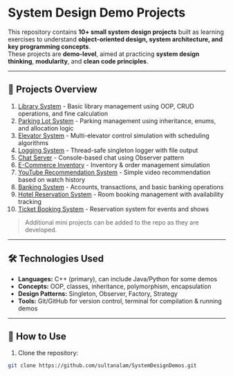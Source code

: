 # System Design Demo Projects

This repository contains **10+ small system design projects** built as learning exercises to understand **object-oriented design, system architecture, and key programming concepts**.  
These projects are **demo-level**, aimed at practicing **system design thinking**, **modularity**, and **clean code principles**.

---

## 📂 Projects Overview

1. [Library System](./LibrarySystem) - Basic library management using OOP, CRUD operations, and fine calculation  
2. [Parking Lot System](./ParkingLotSystem) - Parking management using inheritance, enums, and allocation logic  
3. [Elevator System](./ElevatorSystem) - Multi-elevator control simulation with scheduling algorithms  
4. [Logging System](./LoggingSystem) - Thread-safe singleton logger with file output  
5. [Chat Server](./ChatServer) - Console-based chat using Observer pattern  
6. [E-Commerce Inventory](./ECommerceInventory) - Inventory & order management simulation  
7. [YouTube Recommendation System](./RecommendationSystem) - Simple video recommendation based on watch history  
8. [Banking System](./BankingSystem) - Accounts, transactions, and basic banking operations  
9. [Hotel Reservation System](./HotelReservationSystem) - Room booking management with availability tracking  
10. [Ticket Booking System](./TicketBookingSystem) - Reservation system for events and shows  

> Additional mini projects can be added to the repo as they are developed.

---

## 🛠️ Technologies Used

- **Languages:** C++ (primary), can include Java/Python for some demos  
- **Concepts:** OOP, classes, inheritance, polymorphism, encapsulation  
- **Design Patterns:** Singleton, Observer, Factory, Strategy  
- **Tools:** Git/GitHub for version control, terminal for compilation & running demos  

---

## 🚀 How to Use

1. Clone the repository:

```bash
git clone https://github.com/sultanalam/SystemDesignDemos.git
